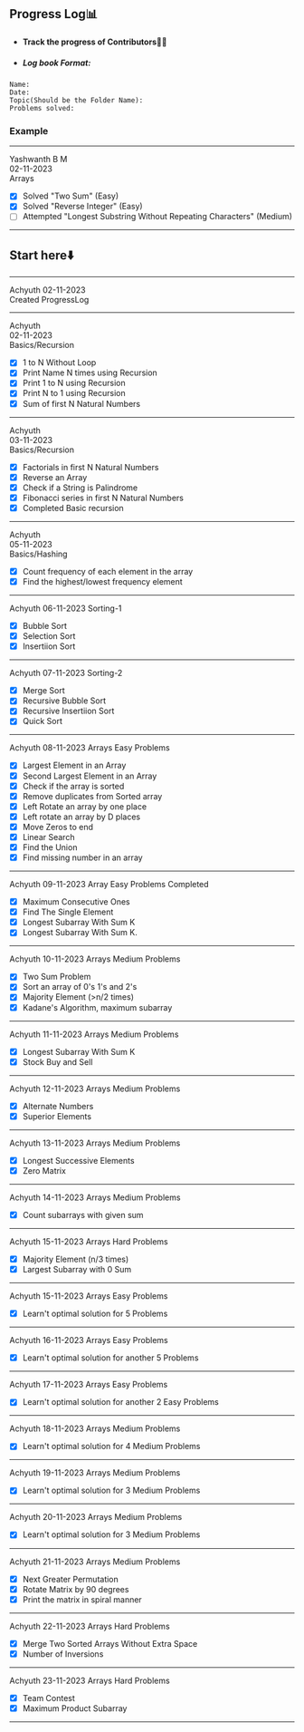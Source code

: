 ## Progress Log📊
- #### Track the progress of Contributors👨‍💻
- ##### Log book Format:
```
Name:
Date:
Topic(Should be the Folder Name):
Problems solved:
```
### Example
----------------------------------------------
Yashwanth B M   
02-11-2023   
Arrays   
- [x] Solved "Two Sum" (Easy)
- [x] Solved "Reverse Integer" (Easy)
- [ ] Attempted "Longest Substring Without Repeating Characters" (Medium)
----------------------------------------------

## Start here⬇️

-----------------------------
Achyuth 
02-11-2023   
Created ProgressLog

--------------------------
Achyuth  
02-11-2023  
Basics/Recursion     
- [x] 1 to N Without Loop    
- [x] Print Name N times using Recursion     
- [x] Print 1 to N using Recursion   
- [x] Print N to 1 using Recursion   
- [x] Sum of first N Natural Numbers  
--------------------------      
Achyuth   
03-11-2023  
Basics/Recursion     
- [x] Factorials in first N Natural Numbers
- [x] Reverse an Array
- [x] Check if a String is Palindrome
- [x]  Fibonacci series in first N Natural Numbers  
- [x] Completed Basic recursion
--------------------------       
Achyuth   
05-11-2023  
Basics/Hashing    
- [x] Count frequency of each element in the array     
- [x] Find the highest/lowest frequency element    
--------------------------  
Achyuth
06-11-2023
Sorting-1
- [x] Bubble Sort
- [x] Selection Sort
- [x] Insertiion Sort
--------------------------
Achyuth
07-11-2023
Sorting-2
- [x] Merge Sort
- [x] Recursive Bubble Sort
- [x] Recursive Insertiion Sort
- [x] Quick Sort
--------------------------
Achyuth
08-11-2023
Arrays Easy Problems
- [x] Largest Element in an Array
- [x] Second Largest Element in an Array
- [x] Check if the array is sorted
- [x] Remove duplicates from Sorted array
- [x] Left Rotate an array by one place
- [x] Left rotate an array by D places
- [x] Move Zeros to end
- [x] Linear Search
- [x] Find the Union
- [x] Find missing number in an array
-------------------------------------------
Achyuth
09-11-2023
Array Easy Problems Completed
- [x] Maximum Consecutive Ones
- [x] Find The Single Element
- [x] Longest Subarray With Sum K
- [x] Longest Subarray With Sum K.
-------------------------------------------
Achyuth
10-11-2023
Arrays Medium Problems
- [x] Two Sum Problem
- [x] Sort an array of 0's 1's and 2's
- [x] Majority Element (>n/2 times)
- [x] Kadane's Algorithm, maximum subarray
-----------------------------------------------
Achyuth
11-11-2023
Arrays Medium Problems
- [x] Longest Subarray With Sum K
- [x] Stock Buy and Sell
-----------------------------------------------
Achyuth
12-11-2023
Arrays Medium Problems
- [x] Alternate Numbers
- [x] Superior Elements
-----------------------------------------------
Achyuth
13-11-2023
Arrays Medium Problems
- [x] Longest Successive Elements
- [x] Zero Matrix
-----------------------------------------------
Achyuth
14-11-2023
Arrays Medium Problems
- [x] Count subarrays with given sum
-----------------------------------------------
Achyuth
15-11-2023
Arrays Hard Problems
- [x] Majority Element (n/3 times)
- [x] Largest Subarray with 0 Sum
-----------------------------------------------
Achyuth
15-11-2023
Arrays Easy Problems
- [x] Learn't optimal solution for 5 Problems
-----------------------------------------------
Achyuth
16-11-2023
Arrays Easy Problems
- [x] Learn't optimal solution for another 5 Problems
-----------------------------------------------
Achyuth
17-11-2023
Arrays Easy Problems
- [x] Learn't optimal solution for another 2 Easy Problems
-----------------------------------------------------------
Achyuth
18-11-2023
Arrays Medium Problems
- [x] Learn't optimal solution for 4 Medium Problems
-----------------------------------------------------------
Achyuth
19-11-2023
Arrays Medium Problems
- [x] Learn't optimal solution for 3 Medium Problems
-----------------------------------------------------------
Achyuth
20-11-2023
Arrays Medium Problems
- [x] Learn't optimal solution for 3 Medium Problems
-----------------------------------------------------------
Achyuth
21-11-2023
Arrays Medium Problems
- [x] Next Greater Permutation
- [x] Rotate Matrix by 90 degrees
- [x] Print the matrix in spiral manner
-----------------------------------------------------------
Achyuth
22-11-2023
Arrays Hard Problems
- [x] Merge Two Sorted Arrays Without Extra Space
- [x] Number of Inversions
-----------------------------------------------------------
Achyuth
23-11-2023
Arrays Hard Problems
- [x] Team Contest
- [x] Maximum Product Subarray
-----------------------------------------------------------



